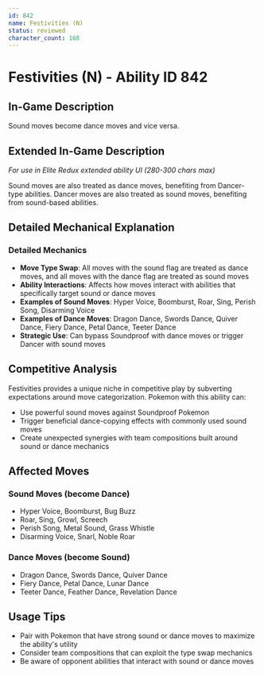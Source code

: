 ```yaml
---
id: 842
name: Festivities (N)
status: reviewed
character_count: 168
---
```


# Festivities (N) - Ability ID 842

## In-Game Description
Sound moves become dance moves and vice versa.

## Extended In-Game Description
*For use in Elite Redux extended ability UI (280-300 chars max)*

Sound moves are also treated as dance moves, benefiting from Dancer-type abilities. Dancer moves are also treated as sound moves, benefiting from sound-based abilities.

## Detailed Mechanical Explanation

### Detailed Mechanics

- **Move Type Swap**: All moves with the sound flag are treated as dance moves, and all moves with the dance flag are treated as sound moves
- **Ability Interactions**: Affects how moves interact with abilities that specifically target sound or dance moves
- **Examples of Sound Moves**: Hyper Voice, Boomburst, Roar, Sing, Perish Song, Disarming Voice
- **Examples of Dance Moves**: Dragon Dance, Swords Dance, Quiver Dance, Fiery Dance, Petal Dance, Teeter Dance
- **Strategic Use**: Can bypass Soundproof with dance moves or trigger Dancer with sound moves

## Competitive Analysis

Festivities provides a unique niche in competitive play by subverting expectations around move categorization. Pokemon with this ability can:
- Use powerful sound moves against Soundproof Pokemon
- Trigger beneficial dance-copying effects with commonly used sound moves
- Create unexpected synergies with team compositions built around sound or dance mechanics

## Affected Moves

### Sound Moves (become Dance)
- Hyper Voice, Boomburst, Bug Buzz
- Roar, Sing, Growl, Screech
- Perish Song, Metal Sound, Grass Whistle
- Disarming Voice, Snarl, Noble Roar

### Dance Moves (become Sound)
- Dragon Dance, Swords Dance, Quiver Dance
- Fiery Dance, Petal Dance, Lunar Dance
- Teeter Dance, Feather Dance, Revelation Dance

## Usage Tips

- Pair with Pokemon that have strong sound or dance moves to maximize the ability's utility
- Consider team compositions that can exploit the type swap mechanics
- Be aware of opponent abilities that interact with sound or dance moves